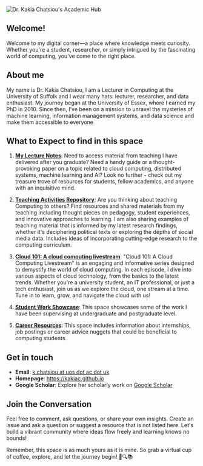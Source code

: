 
<!-- ![Dr. Kakia Chatsiou's Academic Hub](https://github.com/UoS-KakiasCourses/.github/assets/10551558/b230b63b-916d-45f6-b8c5-b36e2ba95f08) -->

![Dr. Kakia Chatsiou's Academic Hub](https://github.com/UoS-KakiasCourses/.github/assets/10551558/724158b2-9832-456b-8cad-9c341bced94d)



## **Welcome!**
Welcome to my digital corner—a place where knowledge meets curiosity. Whether you're a student, researcher, or simply intrigued by the fascinating world of computing, you've come to the right place.

## **About me**
My name is Dr. Kakia Chatsiou, I am a Lecturer in Computing at the University of Suffolk and I wear many hats: lecturer, researcher, and data enthusiast. My journey began at the University of Essex, where I earned my PhD in 2010. Since then, I've been on a mission to unravel the mysteries of machine learning, information management systems, and data science and make them accessible to everyone

## **What to Expect to find in this space**

1. [**My Lecture Notes**](lectures.md): Need to access material from teaching I have delivered after you graduate? Need a handy guide or a thought-provoking paper on a topic related to cloud computing, distributed systems, machine learning and AI? Look no further - check out my treasure trove of resources for students, fellow academics, and anyone with an inquisitive mind.

2.  [**Teaching Activities Repository**](activities.md): Are you thinking about teaching Computing to others? Find resources and shared materials from my teaching including thought pieces on pedagogy, student experiences, and innovative approaches to learning. I am also sharing examples of teaching material that is informed by my latest research findings, whether it's deciphering political texts or exploring the depths of social media data. Includes ideas of incorporating cutting-edge research to the computing curriculum.

3. [**Cloud 101: A cloud computing livestream**](cloud101Live.md): "Cloud 101: A Cloud Computing Livestream" is an engaging and informative series designed to demystify the world of cloud computing. In each episode, I dive into various aspects of cloud technology, from the basics to the latest trends. Whether you're a university student, an IT professional, or just a tech enthusiast, join us as we explore the cloud, one stream at a time. Tune in to learn, grow, and navigate the cloud with us!

4. [**Student Work Showcase**](studentwork.md): This space showcases some of the work I have been supervising at undergraduate and postgraduate level.

5. [**Career Resources**](careers.md): This space includes information about internships, job postings or career advice nuggets that could be beneficial to  computing students.

## **Get in touch**
- **Email**: [k.chatsiou at uos dot ac dot uk](https://www.uos.ac.uk/people/dr-kakia-chatsiou/)
- **Homepage**: https://kakiac.github.io
- **Google Scholar**: Explore her scholarly work on [Google Scholar](https://scholar.google.com/citations?user=_jZDqpIAAAAJ)

## **Join the Conversation**
Feel free to comment, ask questions, or share your own insights. Create an issue and ask a question or suggest a resource that is not listed here. Let's build a vibrant community where ideas flow freely and learning knows no bounds!

Remember, this space is as much yours as it is mine. So grab a virtual cup of coffee, explore, and let the journey begin! 🚀🔍📚

